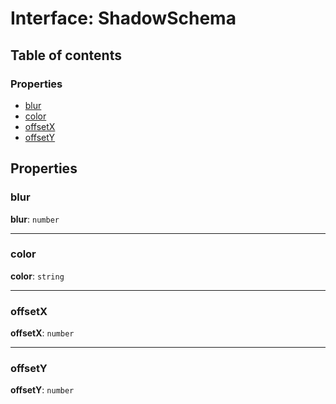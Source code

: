 # Interface: ShadowSchema

## Table of contents

### Properties

* [blur](/auto-docs/editor/interfaces/ShadowSchema.md#blur)
* [color](/auto-docs/editor/interfaces/ShadowSchema.md#color)
* [offsetX](/auto-docs/editor/interfaces/ShadowSchema.md#offsetx)
* [offsetY](/auto-docs/editor/interfaces/ShadowSchema.md#offsety)

## Properties

### blur

**blur**: `number`

***

### color

**color**: `string`

***

### offsetX

**offsetX**: `number`

***

### offsetY

**offsetY**: `number`
